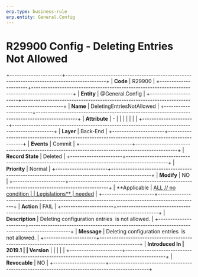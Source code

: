 ```yaml
---
erp.type: business-rule
erp.entity: General.Config
---
```


# R29900 Config - Deleting Entries Not Allowed
+----------------------+-----------------------------------------------------------------------------------------------+
| **Code**             | R29900                                                                                        |
+----------------------+-----------------------------------------------------------------------------------------------+
| **Entity**           | @General.Config                                                                                        |
+----------------------+-----------------------------------------------------------------------------------------------+
| **Name**             | DeletingEntriesNotAllowed                                                                     |
+----------------------+-----------------------------------------------------------------------------------------------+
| **Attribute**        | \-                                                                                            |
|                      |                                                                                               |
|                      |                                                                                               |
+----------------------+-----------------------------------------------------------------------------------------------+
| **Layer**            | Back-End                                                                                      |
+----------------------+-----------------------------------------------------------------------------------------------+
| **Events**           | Commit                                                                                        |
+----------------------+-----------------------------------------------------------------------------------------------+
| **Record State**     | Deleted                                                                                       |
+----------------------+-----------------------------------------------------------------------------------------------+
| **Priority**         | Normal                                                                                        |
+----------------------+-----------------------------------------------------------------------------------------------+
| **Modify**           | NO                                                                                            |
+----------------------+-----------------------------------------------------------------------------------------------+
| **Applicable         | [ALL // no condition                                                                          |
| Legislations**       | needed](https://confluence.erp.net/display/techdoc/Country+Specific+Functionality)            |
+----------------------+-----------------------------------------------------------------------------------------------+
| **Action**           | FAIL                                                                                          |
+----------------------+-----------------------------------------------------------------------------------------------+
| **Description**      | Deleting configuration entries  is not allowed.                                               |
+----------------------+-----------------------------------------------------------------------------------------------+
| **Message**          | Deleting configuration entries  is not allowed.                                               |
+----------------------+-----------------------------------------------------------------------------------------------+
| **Introduced In      | 2019.1                                                                                        |
| Version**            |                                                                                               |
|                      |                                                                                               |
+----------------------+-----------------------------------------------------------------------------------------------+
| **Revocable**        | NO                                                                                            |
+----------------------+-----------------------------------------------------------------------------------------------+

  

  

  
